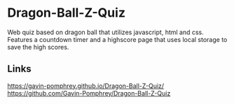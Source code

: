 # Dragon-Ball-Z-Quiz
Web quiz based on dragon ball that utilizes javascript, html and css. Features a countdown timer and a highscore page that uses local storage to save the high scores.

## Links
https://gavin-pomphrey.github.io/Dragon-Ball-Z-Quiz/
https://github.com/Gavin-Pomphrey/Dragon-Ball-Z-Quiz
